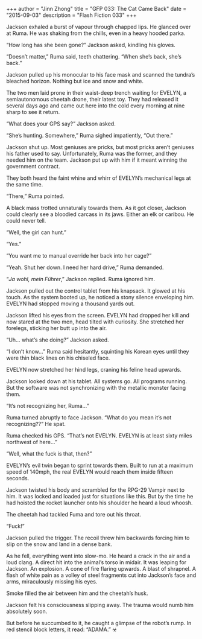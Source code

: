 +++
author = "Jinn Zhong"
title = "GFP 033: The Cat Came Back"
date = "2015-09-03"
description = "Flash Fiction 033"
+++

Jackson exhaled a burst of vapour through chapped lips. He glanced over at Ruma. He was shaking from the chills, even in a heavy hooded parka.

“How long has she been gone?” Jackson asked, kindling his gloves.

“Doesn’t matter,” Ruma said, teeth chattering. “When she’s back, she’s back.”

Jackson pulled up his monocular to his face mask and scanned the tundra’s bleached horizon. Nothing but ice and snow and white.

The two men laid prone in their waist-deep trench waiting for EVELYN, a semiautonomous cheetah drone, their latest toy. They had released it several days ago and came out here into the cold every morning at nine sharp to see it return.

“What does your GPS say?” Jackson asked.

“She’s hunting. Somewhere,” Ruma sighed impatiently, “Out there.”

Jackson shut up. Most geniuses are pricks, but most pricks aren’t geniuses his father used to say. Unfortunately, Ruma was the former, and they needed him on the team. Jackson put up with him if it meant winning the government contract.

They both heard the faint whine and whirr of EVELYN’s mechanical legs at the same time.

“There,” Ruma pointed.

A black mass trotted unnaturally towards them. As it got closer, Jackson could clearly see a bloodied carcass in its jaws. Either an elk or caribou. He could never tell.

“Well, the girl can hunt.”

“Yes.”

“You want me to manual override her back into her cage?”

“Yeah. Shut her down. I need her hard drive,” Ruma demanded.

“_Ja wohl, mein Führer_,” Jackson replied. Ruma ignored him.

Jackson pulled out the control tablet from his knapsack. It glowed at his touch. As the system booted up, he noticed a stony silence enveloping him. EVELYN had stopped moving a thousand yards out.

Jackson lifted his eyes from the screen. EVELYN had dropped her kill and now stared at the two men, head tilted with curiosity. She stretched her forelegs, sticking her butt up into the air.

“Uh… what’s she doing?” Jackson asked.

“I don’t know…” Ruma said hesitantly, squinting his Korean eyes until they were thin black lines on his chiseled face.

EVELYN now stretched her hind legs, craning his feline head upwards.

Jackson looked down at his tablet. All systems go. All programs running. But the software was not synchronizing with the metallic monster facing them.

“It’s not recognizing her, Ruma…”

Ruma turned abruptly to face Jackson. “What do you mean it’s not recognizing??” He spat.

Ruma checked his GPS. “That’s not EVELYN. EVELYN is at least sixty miles northwest of here…”

“Well, what the fuck is that, then?”

EVELYN’s evil twin began to sprint towards them. Built to run at a maximum speed of 140mph, the real EVELYN would reach them inside fifteen seconds. 

Jackson twisted his body and scrambled for the RPG-29 Vampir next to him. It was locked and loaded just for situations like this. But by the time he had hoisted the rocket launcher onto his shoulder he heard a loud whoosh.

The cheetah had tackled Fuma and tore out his throat.

“Fuck!”

Jackson pulled the trigger. The recoil threw him backwards forcing him to slip on the snow and land in a dense bank. 

As he fell, everything went into slow-mo. He heard a crack in the air and a loud clang. A direct hit into the animal’s torso in midair. It was leaping for Jackson. An explosion. A cone of fire flaring upwards. A blast of shrapnel. A flash of white pain as a volley of steel fragments cut into Jackson’s face and arms, miraculously missing his eyes. 

Smoke filled the air between him and the cheetah’s husk.

Jackson felt his consciousness slipping away. The trauma would numb him absolutely soon.

But before he succumbed to it, he caught a glimpse of the robot’s rump. In red stencil block letters, it read: “ADAMA.” ☣
